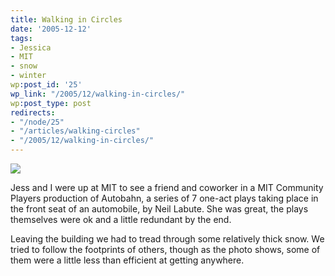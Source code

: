 ```yaml
---
title: Walking in Circles
date: '2005-12-12'
tags:
- Jessica
- MIT
- snow
- winter
wp:post_id: '25'
wp_link: "/2005/12/walking-in-circles/"
wp:post_type: post
redirects:
- "/node/25"
- "/articles/walking-circles"
- "/2005/12/walking-in-circles/"
---
```


[ ![](http://static.flickr.com/20/73043769_12c3ff795b_m.jpg) ](http://www.flickr.com/photos/atomicworkshop/73043769/)

Jess and I were up at MIT to see a friend and coworker in a MIT Community Players production of Autobahn, a series of 7 one-act plays taking place in the front seat of an automobile, by Neil Labute. She was great, the plays themselves were ok and a little redundant by the end.

Leaving the building we had to tread through some relatively thick snow. We tried to follow the footprints of others, though as the photo shows, some of them were a little less than efficient at getting anywhere.
